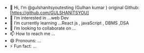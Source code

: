 - 👋 Hi, I’m @gulshanitsyoutesting (Gulhan kumar ) original Github: [https://github.com/GULSHANITSYOU]
- 👀 I’m interested in ...web Dev 
- 🌱 I’m currently learning ...React js , javaScript , DBMS ,DSA
- 💞️ I’m looking to collaborate on ...
- 📫 How to reach me ...
- 😄 Pronouns: ... 
- ⚡ Fun fact: ...

<!---
gulshanitsyoutesting/gulshanitsyoutesting is a ✨ special ✨ repository because its `README.md` (this file) appears on your GitHub profile.
You can click the Preview link to take a look at your changes.
--->
